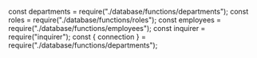 const departments = require("./database/functions/departments");
const roles = require("./database/functions/roles");
const employees = require("./database/functions/employees");
const inquirer = require("inquirer");
const { connection } = require("./database/functions/departments");